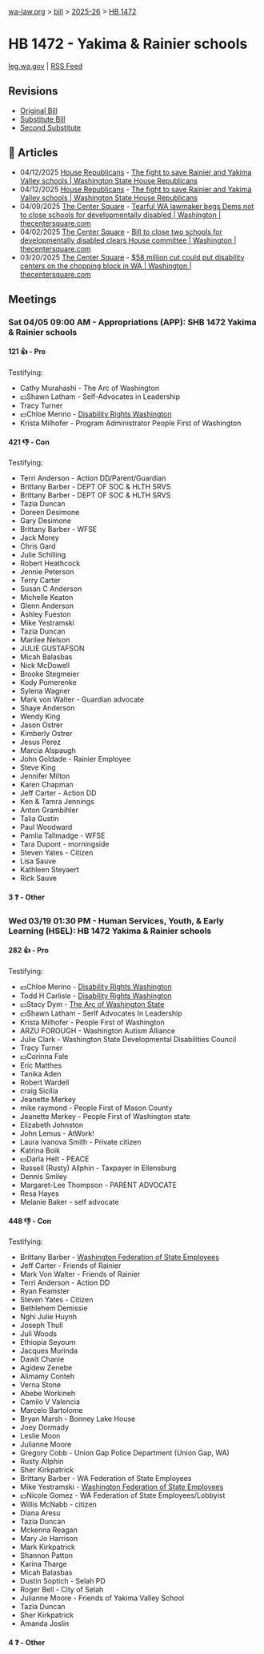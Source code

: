 [wa-law.org](/) > [bill](/bill/) > [2025-26](/bill/2025-26/) > [HB 1472](/bill/2025-26/hb/1472/)

# HB 1472 - Yakima & Rainier schools
[leg.wa.gov](https://app.leg.wa.gov/billsummary?BillNumber=1472&Year=2025&Initiative=false) | [RSS Feed](./rss.xml)

## Revisions
* [Original Bill](1/)
* [Substitute Bill](S/)
* [Second Substitute](S2/)

## 📰 Articles
* 04/12/2025 [House Republicans](/org/house_republicans/) - [The fight to save Rainier and Yakima Valley schools | Washington State House Republicans](http://houserepublicans.wa.gov/rainier-yakima-valley-schools/#:~:text=House%20Bill%201472)
* 04/12/2025 [House Republicans](/org/house_republicans/) - [The fight to save Rainier and Yakima Valley schools | Washington State House Republicans](https://houserepublicans.wa.gov/rainier-yakima-valley-schools/#:~:text=House%20Bill%201472)
* 04/09/2025 [The Center Square](/org/the_center_square/) - [Tearful WA lawmaker begs Dems not to close schools for developmentally disabled | Washington | thecentersquare.com](https://www.thecentersquare.com/washington/article_594959b8-86de-4ee1-b961-c3415d501066.html#:~:text=House%20Bill%201472)
* 04/02/2025 [The Center Square](/org/the_center_square/) - [Bill to close two schools for developmentally disabled clears House committee | Washington | thecentersquare.com](https://www.thecentersquare.com/washington/article_6fb500c3-cf3b-4af5-a542-dd8e927a491a.html#:~:text=House%20Bill%201472)
* 03/20/2025 [The Center Square](/org/the_center_square/) - [$58 million cut could put disability centers on the chopping block in WA | Washington | thecentersquare.com](https://www.thecentersquare.com/washington/article_5bba924e-ceb3-491d-b381-6940937b60b3.html#:~:text=House%20Bill%201472)

## Meetings
### Sat 04/05 09:00 AM - Appropriations (APP): SHB 1472 Yakima & Rainier schools
#### 121 👍 - Pro
Testifying:
* Cathy Murahashi - The Arc of Washington
* 💵Shawn Latham - Self-Advocates in Leadership
* Tracy Turner
* 💵Chloe Merino - [Disability Rights Washington](/org/disability_rights_washington/)
* Krista Milhofer - Program Administrator People First of Washington

#### 421 👎 - Con
Testifying:
* Terri Anderson - Action DD/Parent/Guardian
* Brittany Barber - DEPT OF SOC & HLTH SRVS
* Brittany Barber - DEPT OF SOC & HLTH SRVS
* Tazia Duncan
* Doreen Desimone
* Gary Desimone
* Brittany Barber - WFSE
* Jack Morey
* Chris Gard
* Julie Schilling
* Robert Heathcock
* Jennie Peterson
* Terry Carter
* Susan C Anderson
* Michelle Keaton
* Glenn Anderson
* Ashley Fueston
* Mike Yestramski
* Tazia Duncan
* Marilee Nelson
* JULIE GUSTAFSON
* Micah Balasbas
* Nick McDowell
* Brooke Stegmeier
* Kody Pomerenke
* Sylena Wagner
* Mark von Walter - Guardian advocate
* Shaye Anderson
* Wendy King
* Jason Ostrer
* Kimberly Ostrer
* Jesus Perez
* Marcia Alspaugh
* John Goldade - Rainier Employee
* Steve King
* Jennifer Milton
* Karen Chapman
* Jeff Carter - Action DD
* Ken & Tamra Jennings
* Anton Grambihler
* Talia Gustin
* Paul Woodward
* Pamlia Tallmadge - WFSE
* Tara Dupont - morningside
* Steven Yates - Citizen
* Lisa Sauve
* Kathleen Steyaert
* Rick Sauve

#### 3 ❓ - Other

### Wed 03/19 01:30 PM - Human Services, Youth, & Early Learning (HSEL): HB 1472 Yakima & Rainier schools
#### 282 👍 - Pro
Testifying:
* 💵Chloe Merino - [Disability Rights Washington](/org/disability_rights_washington/)
* Todd H Carlisle - [Disability Rights Washington](/org/disability_rights_washington/)
* 💵Stacy Dym - [The Arc of Washington State](/org/the_arc_of_washington_state/)
* 💵Shawn Latham - Serlf Advocates In Leadership
* Krista Milhofer - People First of Washington
* ARZU FOROUGH - Washington Autism Alliance
* Julie Clark - Washington State Developmental Disabilities Council
* Tracy Turner
* 💵Corinna Fale
* Eric Matthes
* Tanika Aden
* Robert Wardell
* craig Sicilia
* Jeanette Merkey
* mike raymond - People First of Mason County
* Jeanette Merkey - People First of Washington state
* Elizabeth Johnston
* John Lemus - AtWork!
* Laura Ivanova Smith - Private citizen
* Katrina Boik
* 💵Darla Helt - PEACE
* Russell (Rusty) Allphin - Taxpayer in Ellensburg
* Dennis Smiley
* Margaret-Lee Thompson - PARENT ADVOCATE
* Resa Hayes
* Melanie Baker - self advocate

#### 448 👎 - Con
Testifying:
* Brittany Barber - [Washington Federation of State Employees](/org/washington_federation_of_state_employees/)
* Jeff Carter - Friends of Rainier
* Mark Von Walter - Friends of Rainier
* Terri Anderson - Action DD
* Ryan Feamster
* Steven Yates - Citizen
* Bethlehem Demissie
* Nghi Julie Huynh
* Joseph Thull
* Juli Woods
* Ethiopia Seyoum
* Jacques Murinda
* Dawit Chanie
* Agidew Zenebe
* Alimamy Conteh
* Verna Stone
* Abebe Workineh
* Camilo V Valencia
* Marcelo Bartolome
* Bryan Marsh - Bonney Lake House
* Joey Dormady
* Leslie Moon
* Julianne Moore
* Gregory Cobb - Union Gap Police Department (Union Gap, WA)
* Rusty Allphin
* Sher Kirkpatrick
* Brittany Barber - WA Federation of State Employees
* Mike Yestramski - [Washington Federation of State Employees](/org/washington_federation_of_state_employees/)
* 💵Nicole Gomez - WA Federation of State Employees/Lobbyist
* Willis McNabb - citizen
* Diana Aresu
* Tazia Duncan
* Mckenna Reagan
* Mary Jo Harrison
* Mark Kirkpatrick
* Shannon Patton
* Karina Tharge
* Micah Balasbas
* Dustin Soptich - Selah PD
* Roger Bell - City of Selah
* Julianne Moore - Friends of Yakima Valley School
* Tazia Duncan
* Sher Kirkpatrick
* Amanda Joslin

#### 4 ❓ - Other
